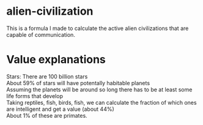 # alien-civilization
This is a formula I made to calculate the active alien civilizations that are capable of communication.
# Value explanations
Stars: There are 100 billion stars <br/>
About 59% of stars will have potentally habitable planets <br/>
Assuming the planets will be around so long there has to be at least some life forms that develop <br/>
Taking reptiles, fish, birds, fish, we can calculate the fraction of which ones are intelligent and get a value (about 44%) <br/>
About 1% of these are primates.
